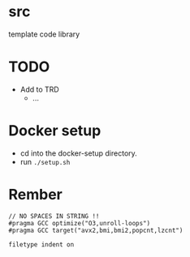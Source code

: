 # src
template code library

# TODO
- Add to TRD
    - ...

# Docker setup
- cd into the docker-setup directory.
- run `./setup.sh`

# Rember
```
// NO SPACES IN STRING !!
#pragma GCC optimize("O3,unroll-loops")
#pragma GCC target("avx2,bmi,bmi2,popcnt,lzcnt")
```

```
filetype indent on
```
